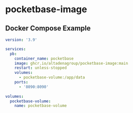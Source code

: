 # pocketbase-image

## Docker Compose Example

```yml
version: '3.9'

services:
  pb:
    container_name: pocketbase
    image: ghcr.io/altadenagroup/pocketbase-image:main
    restart: unless-stopped
    volumes:
      - pocketbase-volume:/app/data
    ports:
      - '8090:8090'
    
volumes:
  pocketbase-volume:
    name: pocketbase-volume
```

